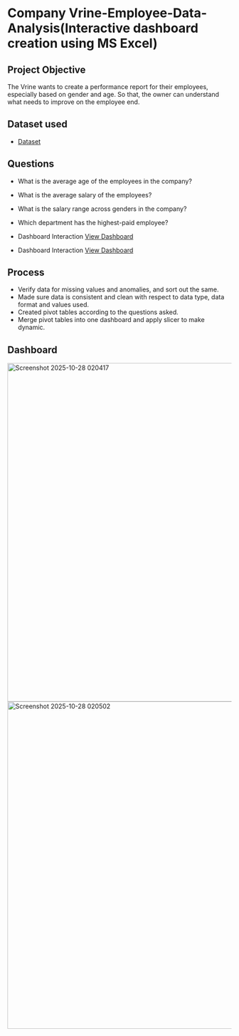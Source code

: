 # Company Vrine-Employee-Data-Analysis(Interactive dashboard creation using MS Excel)
## Project Objective
The Vrine wants to create a performance report for their employees, especially based on gender and age. So that, the owner can understand what needs to improve on the employee end.

## Dataset used
- <a href="https://github.com/afrina00-cyber/Data-Analysis-Dashboard/blob/main/Excel%20Project.xlsx">Dataset</a>

## Questions
- What is the average age of the employees in the company?
- What is the average salary of the employees?
- What is the salary range across genders in the company? 
- Which department has the highest-paid employee?
  
- Dashboard Interaction <a href="https://github.com/afrina00-cyber/Data-Analysis-Dashboard/blob/main/Screenshot%202025-10-28%20020417.png">View Dashboard</a>
- Dashboard Interaction <a href="https://github.com/afrina00-cyber/Data-Analysis-Dashboard/blob/main/Screenshot%202025-10-28%20020502.png">View Dashboard</a>

## Process
- Verify data for missing values and anomalies, and sort out the same.
- Made sure data is consistent and clean with respect to data type, data format and values used.
- Created pivot tables according to the questions asked.
- Merge pivot tables into one dashboard and apply slicer to make dynamic.  

## Dashboard
<img width="1896" height="760" alt="Screenshot 2025-10-28 020417" src="https://github.com/user-attachments/assets/b1adece7-406b-4f2d-9453-08378b886264" />
<img width="1841" height="735" alt="Screenshot 2025-10-28 020502" src="https://github.com/user-attachments/assets/7aabad45-c629-4f34-b7b3-b9b9a8e15f86" />
